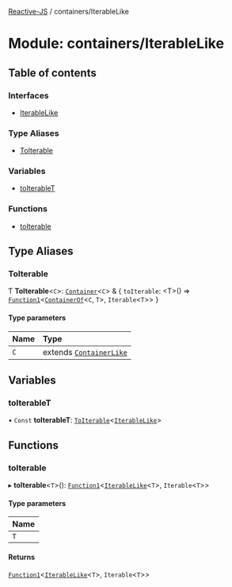 [Reactive-JS](../README.md) / containers/IterableLike

# Module: containers/IterableLike

## Table of contents

### Interfaces

- [IterableLike](../interfaces/containers_IterableLike.IterableLike.md)

### Type Aliases

- [ToIterable](containers_IterableLike.md#toiterable)

### Variables

- [toIterableT](containers_IterableLike.md#toiterablet)

### Functions

- [toIterable](containers_IterableLike.md#toiterable-1)

## Type Aliases

### ToIterable

Ƭ **ToIterable**<`C`\>: [`Container`](containers_ContainerLike.md#container)<`C`\> & { `toIterable`: <T\>() => [`Function1`](util_functions.md#function1)<[`ContainerOf`](containers_ContainerLike.md#containerof)<`C`, `T`\>, `Iterable`<`T`\>\>  }

#### Type parameters

| Name | Type |
| :------ | :------ |
| `C` | extends [`ContainerLike`](../interfaces/containers_ContainerLike.ContainerLike.md) |

## Variables

### toIterableT

• `Const` **toIterableT**: [`ToIterable`](containers_IterableLike.md#toiterable)<[`IterableLike`](../interfaces/containers_IterableLike.IterableLike.md)\>

## Functions

### toIterable

▸ **toIterable**<`T`\>(): [`Function1`](util_functions.md#function1)<[`IterableLike`](../interfaces/containers_IterableLike.IterableLike.md)<`T`\>, `Iterable`<`T`\>\>

#### Type parameters

| Name |
| :------ |
| `T` |

#### Returns

[`Function1`](util_functions.md#function1)<[`IterableLike`](../interfaces/containers_IterableLike.IterableLike.md)<`T`\>, `Iterable`<`T`\>\>
